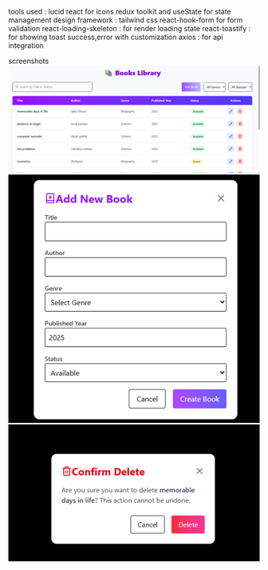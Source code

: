  tools used :
 lucid react  for icons
 redux toolkit and useState for state management 
 design framework : tailwind css
 react-hook-form for form validation
 react-loading-skeleton : for render loading state
 react-toastify : for showing toast success,error with customization
 axios : for api integration

 screenshots
 ![alt text](image.png)
 ![alt text](image-1.png)
 ![alt text](image-2.png)
 
